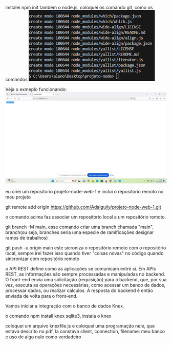 instalei npm init também o node.js, coloquei os comando git, como os comandos
![alt text]({50BD748F-6991-4047-85DF-ECC747BB5856}.png)


Veja o exmeplo funcionando:
![alt text]({550A9182-3D37-44D2-8B8D-0AF4ACB7B3B9}.png)

eu criei um repositorio projeto-node-web-1
e inclui o repositorio remoto no meu projeto

git remote add origin https://github.com/Adalguily/projeto-node-web-1.git

o comando acima faz associar um repositório local a um repositório remoto.

git branch -M main, esse comando criar uma branch chamada "main", branch(ou seja, branches seria uma especie de ramificações designar ramos de trabalhos)

git push -u origin main este sicroniza o repositório remoto com o repositório local, sempre irei fazer isso quando tiver "coisas novas" no código quando sincronizar com repositório remoto


o API REST define como as aplicações se comunicam entre si. Em APIs REST, as informações são sempre processadas e manipuladas no backend. O front-end envia uma solicitação (requisição) para o backend, que, por sua vez, executa as operações necessárias, como acessar um banco de dados, processar dados, ou realizar cálculos. A resposta do backend é então enviada de volta para o front-end.

Vamos iniciar a integração com o banco de dados Knex.

o comando npm install knex sqlite3, instala o knex

coloquei um arquivo knexfile.js e coloquei uma programação nele, que estava descrito no pdf, la constava client, connection, filename: meu banco
e uso de algo nulo como verdadeiro



